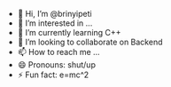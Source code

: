 - 👋 Hi, I’m @brinyipeti
- 👀 I’m interested in ...
- 🌱 I’m currently learning C++
- 💞️ I’m looking to collaborate on Backend
- 📫 How to reach me ...
- 😄 Pronouns: shut/up
- ⚡ Fun fact: e=mc^2

<!---
brinyipeti/brinyipeti is a ✨ special ✨ repository because its `README.md` (this file) appears on your GitHub profile.
You can click the Preview link to take a look at your changes.
--->
